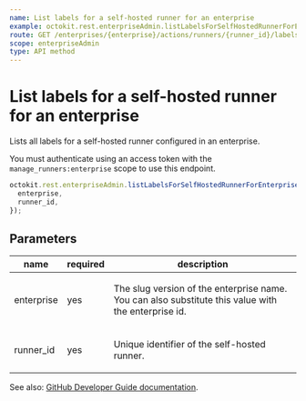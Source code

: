 ```yaml
---
name: List labels for a self-hosted runner for an enterprise
example: octokit.rest.enterpriseAdmin.listLabelsForSelfHostedRunnerForEnterprise({ enterprise, runner_id })
route: GET /enterprises/{enterprise}/actions/runners/{runner_id}/labels
scope: enterpriseAdmin
type: API method
---
```


# List labels for a self-hosted runner for an enterprise

Lists all labels for a self-hosted runner configured in an enterprise.

You must authenticate using an access token with the `manage_runners:enterprise` scope to use this endpoint.

```js
octokit.rest.enterpriseAdmin.listLabelsForSelfHostedRunnerForEnterprise({
  enterprise,
  runner_id,
});
```

## Parameters

<table>
  <thead>
    <tr>
      <th>name</th>
      <th>required</th>
      <th>description</th>
    </tr>
  </thead>
  <tbody>
    <tr><td>enterprise</td><td>yes</td><td>

The slug version of the enterprise name. You can also substitute this value with the enterprise id.

</td></tr>
<tr><td>runner_id</td><td>yes</td><td>

Unique identifier of the self-hosted runner.

</td></tr>
  </tbody>
</table>

See also: [GitHub Developer Guide documentation](https://docs.github.com/enterprise-cloud@latest//rest/reference/actions#list-labels-for-a-self-hosted-runner-for-an-enterprise).
